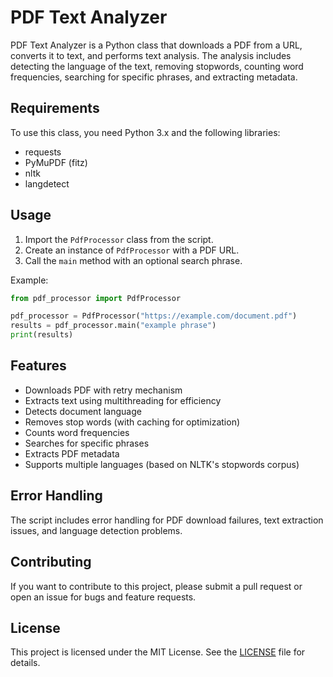# PDF Text Analyzer

PDF Text Analyzer is a Python class that downloads a PDF from a URL, converts it to text, and performs text analysis. The analysis includes detecting the language of the text, removing stopwords, counting word frequencies, searching for specific phrases, and extracting metadata.

## Requirements

To use this class, you need Python 3.x and the following libraries:

- requests
- PyMuPDF (fitz)
- nltk
- langdetect

## Usage

1. Import the `PdfProcessor` class from the script.
2. Create an instance of `PdfProcessor` with a PDF URL.
3. Call the `main` method with an optional search phrase.

Example:

```python
from pdf_processor import PdfProcessor

pdf_processor = PdfProcessor("https://example.com/document.pdf")
results = pdf_processor.main("example phrase")
print(results)
```

## Features

- Downloads PDF with retry mechanism
- Extracts text using multithreading for efficiency
- Detects document language
- Removes stop words (with caching for optimization)
- Counts word frequencies
- Searches for specific phrases
- Extracts PDF metadata
- Supports multiple languages (based on NLTK's stopwords corpus)

## Error Handling

The script includes error handling for PDF download failures, text extraction issues, and language detection problems.

## Contributing

If you want to contribute to this project, please submit a pull request or open an issue for bugs and feature requests.

## License

This project is licensed under the MIT License. See the [LICENSE](LICENSE) file for details.
